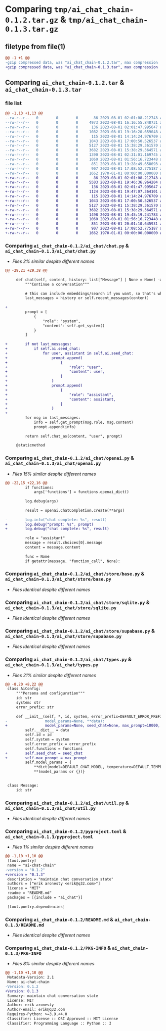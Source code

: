 # Comparing `tmp/ai_chat_chain-0.1.2.tar.gz` & `tmp/ai_chat_chain-0.1.3.tar.gz`

## filetype from file(1)

```diff
@@ -1 +1 @@
-gzip compressed data, was "ai_chat_chain-0.1.2.tar", max compression
+gzip compressed data, was "ai_chat_chain-0.1.3.tar", max compression
```

## Comparing `ai_chat_chain-0.1.2.tar` & `ai_chat_chain-0.1.3.tar`

### file list

```diff
@@ -1,13 +1,13 @@
--rw-r--r--   0        0        0       86 2023-08-01 02:01:08.212743 ai_chat_chain-0.1.2/ai_chat/__init__.py
--rw-r--r--   0        0        0     4973 2023-08-01 16:16:55.848731 ai_chat_chain-0.1.2/ai_chat/chat.py
--rw-r--r--   0        0        0      136 2023-08-01 02:01:47.995647 ai_chat_chain-0.1.2/ai_chat/defaults.py
--rw-r--r--   0        0        0     1082 2023-08-01 19:16:20.659048 ai_chat_chain-0.1.2/ai_chat/openai.py
--rw-r--r--   0        0        0      115 2023-08-01 14:14:24.976709 ai_chat_chain-0.1.2/ai_chat/store/__init__.py
--rw-r--r--   0        0        0     1043 2023-08-01 17:00:50.526537 ai_chat_chain-0.1.2/ai_chat/store/base.py
--rw-r--r--   0        0        0     5127 2023-08-01 15:38:29.361570 ai_chat_chain-0.1.2/ai_chat/store/sqlite.py
--rw-r--r--   0        0        0     3682 2023-08-01 15:38:29.364571 ai_chat_chain-0.1.2/ai_chat/store/supabase.py
--rw-r--r--   0        0        0     1390 2023-08-01 02:31:01.169745 ai_chat_chain-0.1.2/ai_chat/types.py
--rw-r--r--   0        0        0     1060 2023-08-01 01:56:16.723448 ai_chat_chain-0.1.2/ai_chat/util.py
--rw-r--r--   0        0        0      851 2023-08-01 19:28:49.658093 ai_chat_chain-0.1.2/pyproject.toml
--rw-r--r--   0        0        0      907 2023-08-01 17:08:52.775187 ai_chat_chain-0.1.2/README.md
--rw-r--r--   0        0        0     1662 1970-01-01 00:00:00.000000 ai_chat_chain-0.1.2/PKG-INFO
+-rw-r--r--   0        0        0       86 2023-08-01 02:01:08.212743 ai_chat_chain-0.1.3/ai_chat/__init__.py
+-rw-r--r--   0        0        0     5503 2023-08-01 19:46:36.964204 ai_chat_chain-0.1.3/ai_chat/chat.py
+-rw-r--r--   0        0        0      136 2023-08-01 02:01:47.995647 ai_chat_chain-0.1.3/ai_chat/defaults.py
+-rw-r--r--   0        0        0     1124 2023-08-01 19:47:07.364101 ai_chat_chain-0.1.3/ai_chat/openai.py
+-rw-r--r--   0        0        0      115 2023-08-01 14:14:24.976709 ai_chat_chain-0.1.3/ai_chat/store/__init__.py
+-rw-r--r--   0        0        0     1043 2023-08-01 17:00:50.526537 ai_chat_chain-0.1.3/ai_chat/store/base.py
+-rw-r--r--   0        0        0     5127 2023-08-01 15:38:29.361570 ai_chat_chain-0.1.3/ai_chat/store/sqlite.py
+-rw-r--r--   0        0        0     3682 2023-08-01 15:38:29.364571 ai_chat_chain-0.1.3/ai_chat/store/supabase.py
+-rw-r--r--   0        0        0     1498 2023-08-01 19:45:19.241783 ai_chat_chain-0.1.3/ai_chat/types.py
+-rw-r--r--   0        0        0     1060 2023-08-01 01:56:16.723448 ai_chat_chain-0.1.3/ai_chat/util.py
+-rw-r--r--   0        0        0      851 2023-08-01 20:01:10.645931 ai_chat_chain-0.1.3/pyproject.toml
+-rw-r--r--   0        0        0      907 2023-08-01 17:08:52.775187 ai_chat_chain-0.1.3/README.md
+-rw-r--r--   0        0        0     1662 1970-01-01 00:00:00.000000 ai_chat_chain-0.1.3/PKG-INFO
```

### Comparing `ai_chat_chain-0.1.2/ai_chat/chat.py` & `ai_chat_chain-0.1.3/ai_chat/chat.py`

 * *Files 2% similar despite different names*

```diff
@@ -29,21 +29,38 @@
 
     def chat(self, content, history: list["Message"] | None = None) -> ChatResponse:
         """Continue a conversation"""
 
         # this can include embeddings/search if you want, so that's why the content is there
         last_messages = history or self.recent_messages(content)
 
+
         prompt = [
             {
                 "role": "system",
                 "content": self.get_system()
             }
         ]
 
+        if not last_messages:
+            if self.ai.seed_chat:
+                for user, assistant in self.ai.seed_chat:
+                    prompt.append(
+                        {
+                            "role": "user",
+                            "content": user,
+                        }
+                    )
+                    prompt.append(
+                        {
+                            "role": "assistant",
+                            "content": assistant,
+                        }
+                    )
+
         for msg in last_messages:
             info = self.get_prompt(msg.role, msg.content)
             prompt.append(info)
 
         return self.chat_as(content, "user", prompt)
 
     @staticmethod
```

### Comparing `ai_chat_chain-0.1.2/ai_chat/openai.py` & `ai_chat_chain-0.1.3/ai_chat/openai.py`

 * *Files 15% similar despite different names*

```diff
@@ -22,15 +22,16 @@
         if functions:
             args['functions'] = functions.openai_dict()
 
         log.debug(args)
 
         result = openai.ChatCompletion.create(**args)
 
-        log.info("chat complete: %s", result)
+        log.debug("prompt: %s", prompt)
+        log.debug("chat complete: %s", result)
 
         role = "assistant"
         message = result.choices[0].message
         content = message.content
 
         func = None
         if getattr(message, "function_call", None):
```

### Comparing `ai_chat_chain-0.1.2/ai_chat/store/base.py` & `ai_chat_chain-0.1.3/ai_chat/store/base.py`

 * *Files identical despite different names*

### Comparing `ai_chat_chain-0.1.2/ai_chat/store/sqlite.py` & `ai_chat_chain-0.1.3/ai_chat/store/sqlite.py`

 * *Files identical despite different names*

### Comparing `ai_chat_chain-0.1.2/ai_chat/store/supabase.py` & `ai_chat_chain-0.1.3/ai_chat/store/supabase.py`

 * *Files identical despite different names*

### Comparing `ai_chat_chain-0.1.2/ai_chat/types.py` & `ai_chat_chain-0.1.3/ai_chat/types.py`

 * *Files 21% similar despite different names*

```diff
@@ -8,20 +8,22 @@
 class AiConfig:
     """Persona and configuration"""
     id: str
     system: str
     error_prefix: str
 
     def __init__(self, *, id, system, error_prefix=DEFAULT_ERROR_PREFIX, functions: AIFunctions = None,
-                 model_params=None, **data):
+                 model_params=None, seed_chat=None, max_prompt=10000, **data):
         self.__dict__ = data
         self.id = id
         self.system = system
         self.error_prefix = error_prefix
         self.functions = functions
+        self.seed_chat = seed_chat
+        self.max_prompt = max_prompt
         self.model_params = {
             **dict(model=DEFAULT_CHAT_MODEL, temperature=DEFAULT_TEMPERATURE, max_tokens=DEFAULT_MAX_TOKENS),
             **(model_params or {})}
 
 
 class Message:
     id: str
```

### Comparing `ai_chat_chain-0.1.2/ai_chat/util.py` & `ai_chat_chain-0.1.3/ai_chat/util.py`

 * *Files identical despite different names*

### Comparing `ai_chat_chain-0.1.2/pyproject.toml` & `ai_chat_chain-0.1.3/pyproject.toml`

 * *Files 1% similar despite different names*

```diff
@@ -1,10 +1,10 @@
 [tool.poetry]
 name = "ai-chat-chain"
-version = "0.1.2"
+version = "0.1.3"
 description = "maintain chat conversation state"
 authors = ["erik aronesty <erik@q32.com>"]
 license = "MIT"
 readme = "README.md"
 packages = [{include = "ai_chat"}]
 
 [tool.poetry.dependencies]
```

### Comparing `ai_chat_chain-0.1.2/README.md` & `ai_chat_chain-0.1.3/README.md`

 * *Files identical despite different names*

### Comparing `ai_chat_chain-0.1.2/PKG-INFO` & `ai_chat_chain-0.1.3/PKG-INFO`

 * *Files 8% similar despite different names*

```diff
@@ -1,10 +1,10 @@
 Metadata-Version: 2.1
 Name: ai-chat-chain
-Version: 0.1.2
+Version: 0.1.3
 Summary: maintain chat conversation state
 License: MIT
 Author: erik aronesty
 Author-email: erik@q32.com
 Requires-Python: >=3.9,<4.0
 Classifier: License :: OSI Approved :: MIT License
 Classifier: Programming Language :: Python :: 3
```

